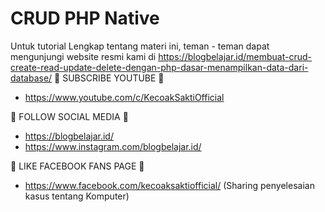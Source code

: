 # CRUD PHP Native

Untuk tutorial Lengkap tentang materi ini, teman - teman dapat mengunjungi website resmi kami di https://blogbelajar.id/membuat-crud-create-read-update-delete-dengan-php-dasar-menampilkan-data-dari-database/
📢 SUBSCRIBE YOUTUBE 📢
- https://www.youtube.com/c/KecoakSaktiOfficial


📢 FOLLOW SOCIAL MEDIA 📢
- https://blogbelajar.id/
- https://www.instagram.com/blogbelajar.id/


📢 LIKE FACEBOOK FANS PAGE 📢
- https://www.facebook.com/kecoaksaktiofficial/ (Sharing penyelesaian kasus tentang Komputer)

